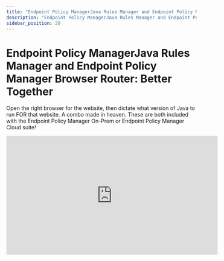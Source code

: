 ```yaml
---
title: "Endpoint Policy ManagerJava Rules Manager and Endpoint Policy Manager Browser Router: Better Together"
description: "Endpoint Policy ManagerJava Rules Manager and Endpoint Policy Manager Browser Router: Better Together"
sidebar_position: 20
---
```

# Endpoint Policy ManagerJava Rules Manager and Endpoint Policy Manager Browser Router: Better Together

Open the right browser for the website, then dictate what version of Java to run FOR that website. A
combo made in heaven. These are both included with the Endpoint Policy Manager On-Prem or Endpoint
Policy Manager Cloud suite!

<iframe width="560" height="315" src="https://www.youtube.com/embed/kahyfehgJuc" title="Endpoint Policy Manager Java Rules Manager and Endpoint Policy Manager Browser Router: Better Together" frameborder="0" allow="accelerometer; autoplay; clipboard-write; encrypted-media; gyroscope; picture-in-picture; web-share" allowfullscreen="1"></iframe>
